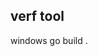 ## verf tool

<!-- ```console
GOOS=windows GOARCH=amd64 go build  -o /Users/user/Documents/FishRTP_VERF/FishRTP_VERF_Win.exe
GOOS=darwin GOARCH=amd64 go build  -o /Users/user/Documents/FishRTP_VERF/FishRTP_VERF_AMD
``` -->
windows go build .